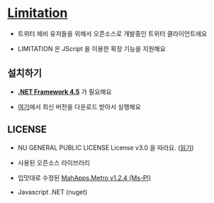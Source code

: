 # [Limitation](https://github.com/RyuaNerin/Limitation/releases/latest)

- 트위터 헤비 유저들을 위해서 오픈소스로 개발중인 트위터 클라이언트에요

- LIMITATION 은 JScript 을 이용한 확장 기능을 지원해요

## 설치하기

- [**.NET Framework 4.5**](http://www.microsoft.com/ko-kr/download/details.aspx?id=30653) 가 필요해요

- [여기](https://github.com/RyuaNerin/Limitation/releases/latest)에서 최신 버전을 다운로드 받아서 실행해요

## LICENSE

- NU GENERAL PUBLIC LICENSE License v3.0 을 따라요. ([읽기](LICENSE.txt))

- 사용된 오픈소스 라이브러리
 - 입맛대로 수정된 [MahApps.Metro v1.2.4 (Ms-Pl)](https://github.com/RyuaNerin/MahApps.Metro)

 - Javascript .NET (nuget)